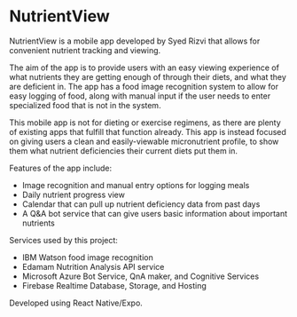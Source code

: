# NutrientView

NutrientView is a mobile app developed by Syed Rizvi that allows for convenient nutrient tracking and viewing.

The aim of the app is to provide users with an easy viewing experience of what nutrients they are getting enough
of through their diets, and what they are deficient in. The app has a food image recognition system to allow
for easy logging of food, along with manual input if the user needs to enter specialized food that is not in the
system.

This mobile app is not for dieting or exercise regimens, as there are plenty of existing apps that fulfill that
function already. This app is instead focused on giving users a clean and easily-viewable micronutrient profile,
to show them what nutrient deficiencies their current diets put them in.

Features of the app include:
- Image recognition and manual entry options for logging meals
- Daily nutrient progress view
- Calendar that can pull up nutrient deficiency data from past days
- A Q&A bot service that can give users basic information about important nutrients

Services used by this project:
- IBM Watson food image recognition
- Edamam Nutrition Analysis API service
- Microsoft Azure Bot Service, QnA maker, and Cognitive Services
- Firebase Realtime Database, Storage, and Hosting

Developed using React Native/Expo.